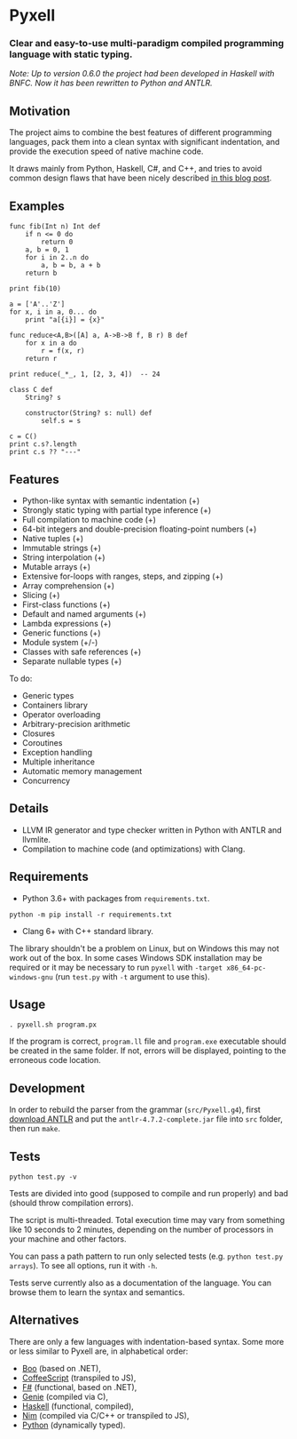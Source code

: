 Pyxell
======

### Clear and easy-to-use multi-paradigm compiled programming language with static typing. ###

*Note: Up to version 0.6.0 the project had been developed in Haskell with BNFC. Now it has been rewritten to Python and ANTLR.*


Motivation
----------

The project aims to combine the best features of different programming languages,
pack them into a clean syntax with significant indentation,
and provide the execution speed of native machine code.

It draws mainly from Python, Haskell, C#, and C++,
and tries to avoid common design flaws that have been nicely described
[in this blog post](https://eev.ee/blog/2016/12/01/lets-stop-copying-c/).


Examples
--------

```
func fib(Int n) Int def
    if n <= 0 do
        return 0
    a, b = 0, 1
    for i in 2..n do
        a, b = b, a + b
    return b
        
print fib(10)
```

```
a = ['A'..'Z']
for x, i in a, 0... do
    print "a[{i}] = {x}" 
```

```
func reduce<A,B>([A] a, A->B->B f, B r) B def
    for x in a do
        r = f(x, r)
    return r

print reduce(_*_, 1, [2, 3, 4])  -- 24
```

```
class C def
    String? s

    constructor(String? s: null) def
        self.s = s 

c = C()
print c.s?.length
print c.s ?? "---"
```


Features
--------

* Python-like syntax with semantic indentation (+)
* Strongly static typing with partial type inference (+)
* Full compilation to machine code (+)
* 64-bit integers and double-precision floating-point numbers (+)
* Native tuples (+)
* Immutable strings (+)
* String interpolation (+)
* Mutable arrays (+)
* Extensive for-loops with ranges, steps, and zipping (+)
* Array comprehension (+)
* Slicing (+)
* First-class functions (+)
* Default and named arguments (+)
* Lambda expressions (+)
* Generic functions (+)
* Module system (+/-)
* Classes with safe references (+)
* Separate nullable types (+)

To do:

* Generic types
* Containers library
* Operator overloading
* Arbitrary-precision arithmetic
* Closures
* Coroutines
* Exception handling
* Multiple inheritance
* Automatic memory management
* Concurrency


Details
-------

* LLVM IR generator and type checker written in Python with ANTLR and llvmlite.
* Compilation to machine code (and optimizations) with Clang.


Requirements
------------

* Python 3.6+ with packages from `requirements.txt`.

```
python -m pip install -r requirements.txt
```

* Clang 6+ with C++ standard library.

The library shouldn't be a problem on Linux, but on Windows this may not work out of the box.
In some cases Windows SDK installation may be required
or it may be necessary to run `pyxell` with `-target x86_64-pc-windows-gnu`
(run `test.py` with `-t` argument to use this).


Usage
-----

```
. pyxell.sh program.px
```

If the program is correct, `program.ll` file and `program.exe` executable should be created in the same folder.
If not, errors will be displayed, pointing to the erroneous code location.


Development
-----------

In order to rebuild the parser from the grammar (`src/Pyxell.g4`),
first [download ANTLR](https://www.antlr.org/download/antlr-4.7.2-complete.jar)
and put the `antlr-4.7.2-complete.jar` file into `src` folder,
then run `make`.


Tests
-----

```
python test.py -v
```

Tests are divided into good (supposed to compile and run properly) and bad (should throw compilation errors).

The script is multi-threaded.
Total execution time may vary from something like 10 seconds to 2 minutes,
depending on the number of processors in your machine and other factors.

You can pass a path pattern to run only selected tests (e.g. `python test.py arrays`).
To see all options, run it with `-h`.

Tests serve currently also as a documentation of the language.
You can browse them to learn the syntax and semantics.


Alternatives
------------

There are only a few languages with indentation-based syntax.
Some more or less similar to Pyxell are, in alphabetical order:
* [Boo](https://boo-language.github.io/) (based on .NET),
* [CoffeeScript](https://coffeescript.org/) (transpiled to JS),
* [F#](https://fsharp.org/) (functional, based on .NET),
* [Genie](https://wiki.gnome.org/Projects/Genie) (compiled via C),
* [Haskell](https://www.haskell.org/) (functional, compiled),
* [Nim](https://nim-lang.org/) (compiled via C/C++ or transpiled to JS),
* [Python](https://www.python.org/) (dynamically typed).
